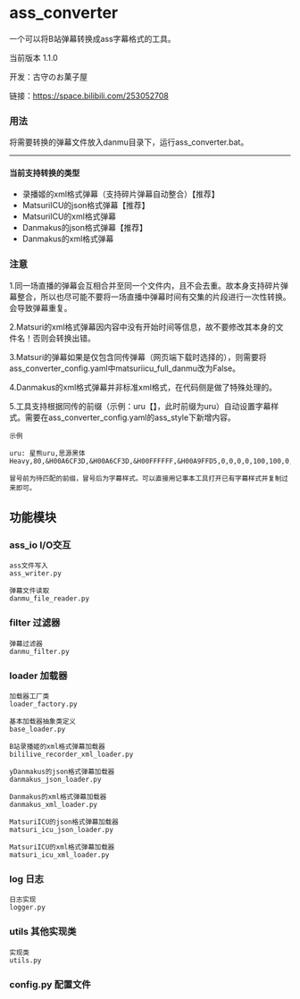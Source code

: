# ass_converter
一个可以将B站弹幕转换成ass字幕格式的工具。

当前版本 1.1.0

开发：古守のお菓子屋

链接：https://space.bilibili.com/253052708

### 用法
将需要转换的弹幕文件放入danmu目录下，运行ass_converter.bat。

---
#### 当前支持转换的类型
+ 录播姬的xml格式弹幕（支持碎片弹幕自动整合）【推荐】
+ MatsuriICU的json格式弹幕【推荐】
+ MatsuriICU的xml格式弹幕
+ Danmakus的json格式弹幕【推荐】
+ Danmakus的xml格式弹幕

### 注意
1.同一场直播的弹幕会互相合并至同一个文件内，且不会去重。故本身支持碎片弹幕整合，所以也尽可能不要将一场直播中弹幕时间有交集的片段进行一次性转换。会导致弹幕重复。

2.Matsuri的xml格式弹幕因内容中没有开始时间等信息，故不要修改其本身的文件名！否则会转换出错。

3.Matsuri的弹幕如果是仅包含同传弹幕（网页端下载时选择的），则需要将ass_converter_config.yaml中matsuriicu_full_danmu改为False。

4.Danmakus的xml格式弹幕并非标准xml格式，在代码侧是做了特殊处理的。

5.工具支持根据同传的前缀（示例：uru【】，此时前缀为uru）自动设置字幕样式。需要在ass_converter_config.yaml的ass_style下新增内容。

    示例
    
    uru: 星熊uru,思源黑体 Heavy,80,&H00A6CF3D,&H00A6CF3D,&H00FFFFFF,&H00A9FFD5,0,0,0,0,100,100,0,0,1,4,2,2,10,10,30,1

    冒号前为待匹配的前缀，冒号后为字幕样式。可以直接用记事本工具打开已有字幕样式并复制过来即可。

## 功能模块
### ass_io I/O交互
	ass文件写入
	ass_writer.py
	
	弹幕文件读取
	danmu_file_reader.py
### filter 过滤器
	弹幕过滤器
	danmu_filter.py
### loader 加载器
	加载器工厂类
	loader_factory.py
	
	基本加载器抽象类定义
	base_loader.py
	
	B站录播姬的xml格式弹幕加载器
	bililive_recorder_xml_loader.py
	
	yDanmakus的json格式弹幕加载器
	danmakus_json_loader.py
	
	Danmakus的xml格式弹幕加载器
	danmakus_xml_loader.py
	
	MatsuriICU的json格式弹幕加载器
	matsuri_icu_json_loader.py
	
	MatsuriICU的xml格式弹幕加载器
	matsuri_icu_xml_loader.py
### log 日志
	日志实现
	logger.py
### utils 其他实现类
	实现类
	utils.py
### config.py 配置文件

